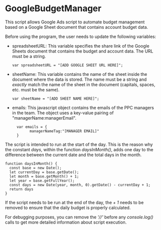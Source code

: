 # GoogleBudgetManager
This script allows Google Ads script to automate budget management based on a Google Sheet document that contains account budget data.

Before using the program, the user needs to update the following variables:
- spreadsheetURL: This variable specifies the share link of the Google Sheets document that contains the budget and account data. The URL must be a string.

      var spreadsheetURL = "[ADD GOOGLE SHEET URL HERE]";

- sheetName: This variable contains the name of the sheet inside the document where the data is stored. The name must be a string and *exactly* match the name of the sheet in the document (capitals, spaces, etc. must be the same).

      var sheetName = "[ADD SHEET NAME HERE]";

- emails: This javascript object contains the emails of the PPC managers in the team. The object uses a key-value pairing of "managerName:managerEmail".

        var emails = {
              managerNameTag:"[MANAGER EMAIL]"
        }

The script is intended to run at the start of the day. This is the reason why the constant *days*, within the function *daysInMonth()*, adds one day to the difference between the current date and the total days in the month.
  
    function daysInMonth() {
      const base = new Date();
      let currentDay = base.getDate();
      let month = base.getMonth() + 1;
      let year = base.getFullYear();
      const days = new Date(year, month, 0).getDate() - currentDay + 1;
      return days
    }

If the script needs to be run at the end of the day, the *+ 1* needs to be removed to ensure that the daily budget is properly calculated.

For debugging purposes, you can remove the *'//'* before any *console.log()* calls to get more detailed information about script execution.
